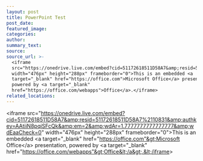 ```yaml
---
layout: post
title: PowerPoint Test
post_date:
featured_image:
categories:
author:
summary_text:
source:
source_url: >-
  <iframe
  src="https://onedrive.live.com/embed?cid=51172618511D58A7&amp;resid=51172618511D58A7%2110831&amp;authkey=AAtiiN8pqiSFcQk&amp;em=2&amp;wdAr=1.7777777777777777&amp;wdEaaCheck=0"
  width="476px" height="288px" frameborder="0">This is an embedded <a
  target="_blank" href="https://office.com">Microsoft Office</a> presentation,
  powered by <a target="_blank"
  href="https://office.com/webapps">Office</a>.</iframe>
related_locations:
---
```

&lt;iframe src="https://onedrive.live.com/embed?cid=51172618511D58A7&amp;resid=51172618511D58A7%2110831&amp;authkey=AAtiiN8pqiSFcQk&amp;em=2&amp;wdAr=1.7777777777777777&amp;wdEaaCheck=0" width="476px" height="288px" frameborder="0"&gt;This is an embedded &lt;a target="\_blank" href="https://office.com"&gt;Microsoft Office&lt;/a&gt; presentation, powered by &lt;a target="\_blank" href="https://office.com/webapps"&gt;Office&lt;/a&gt;.&lt;/iframe&gt;